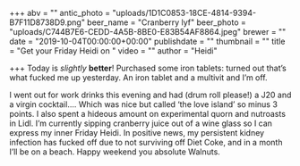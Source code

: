 +++
abv = ""
antic_photo = "uploads/1D1C0853-18CE-4814-9394-B7F11D8738D9.png"
beer_name = "Cranberry lyf"
beer_photo = "uploads/C744B7E6-CEDD-4A5B-8BE0-E83B54AF8864.jpeg"
brewer = ""
date = "2019-10-04T00:00:00+00:00"
publishdate = ""
thumbnail = ""
title = "Get your Friday Heidi on "
video = ""
author = "Heidi"

+++
Today is _slightly_ **better**! Purchased some iron tablets: turned out that’s what fucked me up yesterday. An iron tablet and a multivit and I’m off. 

I went out for work drinks this evening and had (drum roll please!) a J20 and a virgin cocktail.... Which was nice but called ‘the love island’ so minus 3 points. I also spent a hideous amount on experimental quorn and nutroasts in Lidl. I’m currently sipping cranberry juice out of a wine glass so I can express my inner Friday Heidi. In positive news, my persistent kidney infection has fucked off due to not surviving off Diet Coke, and in a month I’ll be on a beach. Happy weekend you absolute Walnuts. 